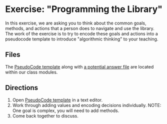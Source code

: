 # Exercise: "Programming the Library"

In this exercise, we are asking you to think about the common goals, methods, and actions that a person does to navigate and use the library. The work of the exercise is to try to encode these goals and actions into a pseudocode template to introduce "algorithmic thinking" to your teaching.

## Files

The [PseudoCode template](https://raw.githubusercontent.com/jasonclark/algorithmic-awareness/master/modules/one/library-pseudocode-exercise-template.py) along with [a potential answer file](https://raw.githubusercontent.com/jasonclark/algorithmic-awareness/master/modules/one/library-pseudocode-exercise-answer.py) are located within our class modules.

## Directions

 1. Open [PseudoCode template](https://github.com/jasonclark/algorithmic-awareness/blob/master/modules/one/library-pseudocode-exercise-template.py) in a text editor.
 2. Work  through adding  values  and  encoding  decisions individually. NOTE: One goal is complex, you will need to add methods.
 3. Come back together to discuss.
